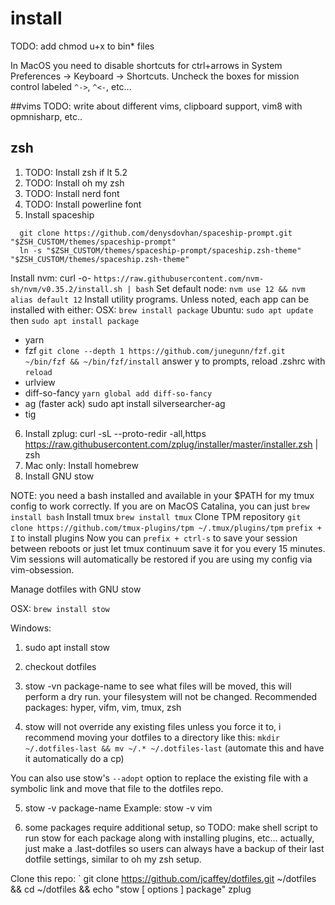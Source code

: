 # install
TODO: add chmod u+x to bin* files

In MacOS you need to disable shortcuts for ctrl+arrows in System Preferences -> Keyboard -> Shortcuts. Uncheck the boxes for mission control labeled `^->`, `^<-`, etc...

##vims
TODO: write about different vims, clipboard support, vim8 with opmnisharp, etc..

## zsh
1. TODO: Install zsh if lt 5.2
2. TODO: Install oh my zsh
3. TODO: Install nerd font
4. TODO: Install powerline font
5. Install spaceship
```shell
  git clone https://github.com/denysdovhan/spaceship-prompt.git "$ZSH_CUSTOM/themes/spaceship-prompt"
  ln -s "$ZSH_CUSTOM/themes/spaceship-prompt/spaceship.zsh-theme" "$ZSH_CUSTOM/themes/spaceship.zsh-theme"
```
Install nvm: curl -o- `https://raw.githubusercontent.com/nvm-sh/nvm/v0.35.2/install.sh | bash`
Set default node: `nvm use 12 && nvm alias default 12`
Install utility programs. Unless noted, each app can be installed with either:
  OSX: `brew install package`
  Ubuntu: `sudo apt update` then `sudo apt install package`
  - yarn
  - fzf `git clone --depth 1 https://github.com/junegunn/fzf.git ~/bin/fzf && ~/bin/fzf/install` answer y to prompts, reload .zshrc with `reload`
  - urlview
  - diff-so-fancy `yarn global add diff-so-fancy`
  - ag (faster ack) sudo apt install silversearcher-ag
  - tig
6. Install zplug: curl -sL --proto-redir -all,https https://raw.githubusercontent.com/zplug/installer/master/installer.zsh | zsh
6. Mac only: Install homebrew
7. Install GNU stow

NOTE: you need a bash installed and available in your $PATH for my tmux config to work correctly. If you are on MacOS Catalina, you can just `brew install bash`
Install tmux `brew install tmux`
Clone TPM repository `git clone https://github.com/tmux-plugins/tpm ~/.tmux/plugins/tpm`
`prefix + I` to install plugins
Now you can `prefix + ctrl-s` to save your session between reboots or just let tmux continuum save it for you every 15 minutes. Vim sessions will automatically be restored if you are using my config via vim-obsession.

Manage dotfiles with GNU stow

OSX: `brew install stow`

Windows:
1. sudo apt install stow

2. checkout dotfiles

3. stow -vn package-name to see what files will be moved, this will perform a dry run. your filesystem will not be changed. Recommended packages: hyper, vifm, vim, tmux, zsh

4. stow will not override any existing files unless you force it to, i recommend moving your dotfiles to a directory like this: `mkdir ~/.dotfiles-last && mv ~/.* ~/.dotfiles-last` (automate this and have it automatically do a cp)

You can also use stow's `--adopt` option to replace the existing file with a symbolic link and move that file to the dotfiles repo.

5. stow -v package-name Example: stow -v vim

6. some packages require additional setup, so TODO: make shell script to run stow for each package along with installing plugins, etc... actually, just make a .last-dotfiles so users can always have a backup of their last dotfile settings, similar to oh my zsh setup.

Clone this repo: 
`
git clone https://github.com/jcaffey/dotfiles.git ~/dotfiles && cd ~/dotfiles && echo "stow [ options ] package"
zplug
